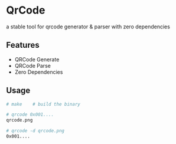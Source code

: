  QrCode
===========
a stable tool for qrcode generator & parser with zero dependencies

Features
------
  * QRCode Generate
  * QRCode Parse
  * Zero Dependencies

Usage
------
```bash
# make    # build the binary

# qrcode 0x001....
qrcode.png

# qrcode -d qrcode.png
0x001....
```
